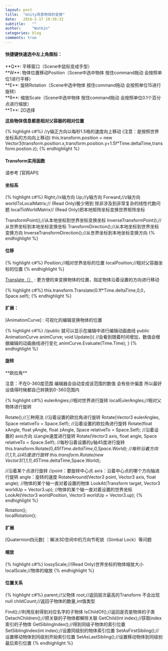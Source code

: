 ```yaml
---
layout: post
title:  "Unity场景物体的变换"
date:   2016-2-17 19:30:32
subtitle:   ""
author:     "Watkin"
categories: blog
comments: true
---
```


<h4>快捷键快速选中左上角图标：</h4>
**Q**: 平移窗口（Scene中鼠标变成手型）<br>
**W**: 物体位置移动Position（Scene中选中物体 按住command拖动 会按照单位1进行平移）<br>
**E**: 旋转Rotation（Scene中选中物体 按住command拖动 会按照单位15进行旋转）<br>
**R**: 缩放Scale（Scene中选中物体 按住command拖动 会按照单位0.1个百分点进行缩放）<br>
**T**: 2D选择<br>

**这些物体信息都是相对父容器的相对位置** 

{% highlight c#%}
//y轴正方向以每秒1.5格的速度向上移动 (注意：是按照世界坐标系的方向向上移动)
this.transform.position = new Vector3(transform.position.x,transform.position.y+1.5f*Time.deltaTime,transform.postion.z);
{% endhighlight %}

<h4>Transform实用函数</h4>  
请参考 [官网API]

<h4>坐标系</h4>  

{% highlight c#%}
Right;//x轴方向
Up;//y轴方向
Forward;//z轴方向
worldToLocalMatrix;// (Read Only)极少用到 除非涉及到非常复杂的线性代数问题 
localToWorldMatrix//  (Read Only)把本地矩阵坐标变换世界矩阵坐标

TransformPoint();//从本地坐标到世界坐标变换坐标
InverseTransformPoint();//从世界坐标到本地坐标变换坐标
TransformDirection();//从本地坐标到世界坐标变换方向
InverseTransformDirection();//从世界坐标到本地坐标变换方向
{% endhighlight %}

<h4>位移</h4>  
{% highlight c#%}
Position;//相对世界坐标的位置
localPosition;//相对父容器坐标的位置
{% endhighlight %}

[Translate（）] : 更方便的来变换物体的位置，指定物体沿着设置的方向进行移动

{% highlight c#%}
this.transform.Translate(0.1f*Time.deltaTime,0,0，Space.self);
{% endhighlight %}

<h4>扩展：</h4> 
[AnimationCurve] : 可视化的编辑变换物体的位置

{% highlight c#%}
//public 就可以显示在编辑中进行编辑动画曲线
public AnimationCurve animCurve;
void Update(){
	//会看到随着时间增加，数值会根据编辑的动画曲线进行变化
	animCurve.Evaluate(Time.Time);
}
{% endhighlight %}

<h4>旋转</h4> **欧拉角**

注意：不在0-360度范围 编辑器会自动变成该范围的数值 会有些许偏差 所以最好设值得时候都自己转换到0-360范围内

{% highlight c#%}
eulerAngies;//相对世界进行旋转 
localEulerAngles;//相对父物体进行旋转

Rotate();//三种用法
//沿着设置的欧拉角进行旋转
Rotate(Vector3 eulerAngles, Space relativeTo = Space.Self);
//沿着设置的欧拉角进行旋转
Rotate(float xAngle, float yAngle, float zAngle, Space relativeTo = Space.Self);
//沿着设置的 axis方向 以angle速度进行旋转
Rotate(Vector3 axis, float angle, Space relativeTo = Space.Self);
//每秒沿着设置的y轴45度进行旋转
this.transform.Rotate(0,45f*Time.deltaTime,0,Space.World);
//每秒沿着方向(1,1,1),以45度进行旋转
this.transform.Rotate(new Vector3(1,1,1),45*Time.deltaTime,Space.World);

//沿着某个点进行旋转
//point：要旋转中心点 axis：沿着中心点的哪个方向轴进行旋转 angle：旋转的速度
RotateAround(Vector3 point, Vector3 axis, float angle);
//物体的某个轴一直对着设置的物体
LookAt(Transform target, Vector3 worldUp = Vector3.up);
//物体的某个轴一直对着设置的世界坐标
LookAt(Vector3 worldPosition, Vector3 worldUp = Vector3.up);
{% endhighlight %}

Rotation();<br>
localRotation();

<h4>扩展</h4> 
[Quaternion四元数] ：解决3D空间中的万向节死锁（Gimbal Lock）等问题

<h4>缩放</h4> 

{% highlight c#%}
lossyScale;//(Read Only)世界坐标的物体缩放大小
localScale;//物体的缩放
{% endhighlight %}

<h4>位置关系</h4> 

{% highlight c#%}
parent;//父物体
root;//返回层次最高的Transform 不会出现null
childCount;//返回子物体的数量,int值类型

Find();//利用反射得到对应名字的子物体
IsChildOf();//返回是否是物体的子类
DetachChildren();//把关联的子物体都解除关联
GetChild(int index);//获取index索引的子物体
GetSiblingIndex();//得到同级子物体的索引位置
SetSiblingIndex(int index);//设置同级别的物体索引位置
SetAsFirstSibling();//设置移动物体到同级别开始索引位置
SetAsLastSibling();//设置移动物体到同级别最后索引位置
{% endhighlight %}

[Quaternion四元数]:http://docs.unity3d.com/ScriptReference/Quaternion.html
[AnimationCurve]:http://docs.unity3d.com/ScriptReference/AnimationCurve.html
[Translate（）]:http://docs.unity3d.com/ScriptReference/Transform.Translate.html
[官网API]:http://docs.unity3d.com/ScriptReference/Transform.html